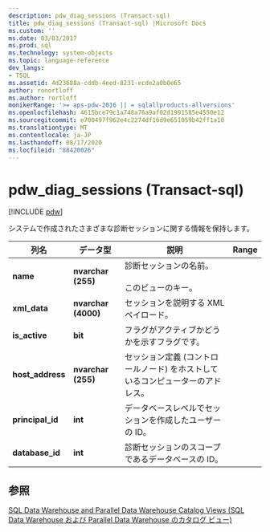 ```yaml
---
description: pdw_diag_sessions (Transact-sql)
title: pdw_diag_sessions (Transact-sql) |Microsoft Docs
ms.custom: ''
ms.date: 03/03/2017
ms.prod: sql
ms.technology: system-objects
ms.topic: language-reference
dev_langs:
- TSQL
ms.assetid: 4d23688a-cddb-4eed-8231-ecde2a0b0e65
author: ronortloff
ms.author: rortloff
monikerRange: '>= aps-pdw-2016 || = sqlallproducts-allversions'
ms.openlocfilehash: 4615bce79c1a748a76a9af02d1991585e4550e12
ms.sourcegitcommit: e700497f962e4c2274df16d9e651059b42ff1a10
ms.translationtype: MT
ms.contentlocale: ja-JP
ms.lasthandoff: 08/17/2020
ms.locfileid: "88420026"
---
```

# <a name="syspdw_diag_sessions-transact-sql"></a>pdw_diag_sessions (Transact-sql)
[!INCLUDE [pdw](../../includes/applies-to-version/pdw.md)]

  システムで作成されたさまざまな診断セッションに関する情報を保持します。  
  
|列名|データ型|説明|Range|  
|-----------------|---------------|-----------------|-----------|  
|**name**|**nvarchar (255)**|診断セッションの名前。<br /><br /> このビューのキー。||  
|**xml_data**|**nvarchar (4000)**|セッションを説明する XML ペイロード。||  
|**is_active**|**bit**|フラグがアクティブかどうかを示すフラグです。||  
|**host_address**|**nvarchar (255)**|セッション定義 (コントロールノード) をホストしているコンピューターのアドレス。||  
|**principal_id**|**int**|データベースレベルでセッションを作成したユーザーの ID。||  
|**database_id**|**int**|診断セッションのスコープであるデータベースの ID。|  
  
## <a name="see-also"></a>参照  
 [SQL Data Warehouse and Parallel Data Warehouse Catalog Views (SQL Data Warehouse および Parallel Data Warehouse のカタログ ビュー)](../../relational-databases/system-catalog-views/sql-data-warehouse-and-parallel-data-warehouse-catalog-views.md)  
  
  
